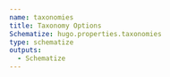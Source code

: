 ```yaml
---
name: taxonomies
title: Taxonomy Options
Schematize: hugo.properties.taxonomies
type: schematize
outputs:
  - Schematize
---
```

